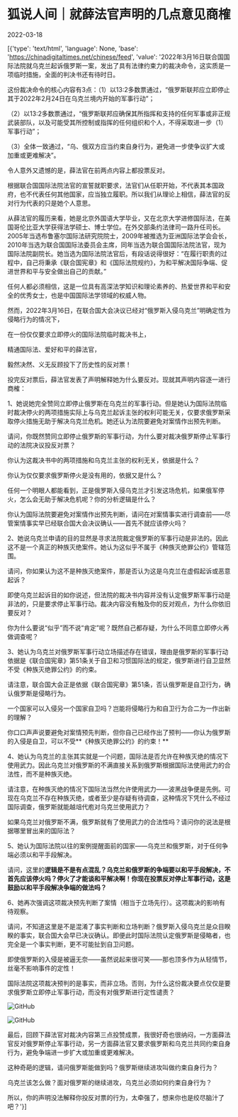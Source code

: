 # 狐说人间｜就薛法官声明的几点意见商榷

2022-03-18

[{'type': 'text/html', 'language': None, 'base': 'https://chinadigitaltimes.net/chinese/feed', 'value': '2022年3月16日联合国国际法院就乌克兰起诉俄罗斯一案，发出了具有法律约束力的裁决命令，这实质是一项临时措施，全面的判决书还有待时日。

这份裁决命令的核心内容有3点：（1）以13:2多数票通过，“俄罗斯联邦应立即停止其于2022年2月24日在乌克兰境内开始的军事行动”；

（2）以13:2多数票通过，“俄罗斯联邦应确保其所指挥和支持的任何军事或非正规武装部队，以及可能受其所控制或指挥的任何组织和个人，不得采取进一步（1）军事行动”；

（3）全体一致通过，“乌、俄双方应当约束自身行为，避免进一步使争议扩大或加重或更难解决”。

令人意外又遗憾的是，薛法官在前两点内容上都投票反对。

根据联合国国际法院法官的宣誓就职要求，法官们从任职开始，不代表其本国政府，也不代表任何其他国家，应当独立履职。所以我们从理论上相信，薛法官的反对行为代表的只是她个人意思。

从薛法官的履历来看，她是北京外国语大学毕业，又在北京大学进修国际法，在美国哥伦比亚大学获得法学硕士、博士学位。在外交部条约法律司一路升任司长。2005年当选布鲁塞尔国际法研究院院士，2009年被推选为亚洲国际法学会会长，2010年当选为联合国国际法委员会主席，同年当选为联合国国际法院法官，现为国际法院副院长。她当选为国际法院法官后，有段话说得很好：“在履行职责的过程中，自己将秉承《联合国宪章》和《国际法院规约》，为和平解决国际争端、促进世界和平与安全做出自己的贡献。”

任何人都必须相信，这是一位具有高深法学知识和理论素养的、热爱世界和平和安全的优秀女士，也是中国国际法学领域的权威人物。

然而，2022年3月16日，在联合国大会决议已经对“俄罗斯入侵乌克兰”明确定性为侵略行为的情况下，

在一份仅仅要求立即停火的国际法院临时裁决书上，

精通国际法、爱好和平的薛法官，

毅然决然、义无反顾投下了历史性的反对票！

投完反对票后，薛法官发表了声明解释她为什么要反对。现就其声明内容逐一进行商榷：

1、她说她完全赞同立即停止俄罗斯在乌克兰的军事行动。但是她认为国际法院临时裁决停火的两项措施实际上与乌克兰起诉主张的权利可能无关，仅要求俄罗斯采取停火措施无助于解决乌克兰危机。她还认为法院要避免对案情作出预先判断。

请问，你既然赞同立即停止俄罗斯的军事行动，为什么要对裁决俄罗斯停止军事行动的法院决议投反对票？

你认为这裁决书中的两项措施和乌克兰主张的权利无关，依据是什么？

你认为仅仅要求俄罗斯停火是没有用的，依据又是什么？

任何一个明眼人都能看到，正是俄罗斯入侵乌克兰才引发这场危机，如果俄军停火，怎么会无助于解决危机呢？你的分析逻辑是什么？

你认为国际法院要避免对案情作出预先判断，请问在对案情事实进行调查前——尽管案情事实早已经联合国大会决议确认——首先不就应该停火吗？

2、她说乌克兰申请的目的显然是寻求法院裁定俄罗斯的军事行动是非法的。因此这不是一个真正的种族灭绝案件。她认为这似乎不属于《种族灭绝罪公约》管辖范围。

请问，你如果认为这不是种族灭绝案件，那是否认为这是乌克兰在虚假起诉或恶意起诉？

即使乌克兰起诉目的如你说述，但法院的裁决书内容并没有认定俄罗斯军事行动是非法的，只是要求停止军事行动。裁决内容没有触及你的反对观点，为什么你依旧要反对？

你为什么要说“似乎”而不说“肯定”呢？既然自己都存疑，为什么不同意立即停火再做调查呢？

3、她认为乌克兰对俄罗斯军事行动立场描述存在错误，理由是俄罗斯的军事行动依据是《联合国宪章》第51条关于自卫和习惯国际法的规定，俄罗斯进行自卫显然不受《种族灭绝罪公约》的约束。

请注意，联合国大会正是依据《联合国宪章》第51条，否认俄罗斯是自卫行为，确认俄罗斯是侵略行为。

一个国家可以入侵另一个国家自卫吗？岂能将侵略行为和自卫行为合二为一作出新的理解？

你口口声声说要避免对案情预先判断，但你自己已经作出了预判——你认为俄罗斯的入侵是自卫，可以不受**《种族灭绝罪公约》的约束！**

4、她认为乌克兰的主张其实就是一个问题，国际法是否允许在种族灭绝的情况下使用武力。因此乌克兰对俄罗斯的不满直接关系到俄罗斯根据国际法使用武力的合法性，而不是种族灭绝。

请注意，在种族灭绝的情况下国际法当然允许使用武力——波黑战争便是先例。可现在乌克兰不存在种族灭绝，或者至少是存疑有待调查，这种情况下凭什么不经过国际调查，俄罗斯就能越俎代庖对乌克兰使用武力？

如果乌克兰对俄罗斯不满，俄罗斯就有了使用武力的合法性吗？请问你的说法是根据哪里冒出来的国际法？

5、她认为国际法院以往的案例提醒面前的国家——乌克兰和俄罗斯，对于任何争端必须以和平手段解决。

请问，这里的**逻辑是不是有点混乱？乌克兰和俄罗斯的争端要以和平手段解决，不首先应该停火吗？停火了才能谈和平解决啊！你现在投票反对停止军事行动，这是鼓励以和平手段解决争端的做法吗？**

6、她再次强调这项裁决预先判断了案情（相当于立场先行）。这项裁决的影响有待观察。

请问，不知道这里是不是混淆了事实判断和立场判断？俄罗斯入侵乌克兰是众目睽睽的事实，联合国大会早已决议确认。即便此时国际法院认定俄罗斯是侵略者，也完全是一个事实判断，更不可能扯到自卫问题。

即使俄罗斯的入侵是被逼无奈——虽然说起来很可笑——那也顶多作为从轻情节，丝毫不影响事件的定性！

国际法院这项裁决预判的是事实，而非立场。否则，为什么这份裁决要点仅仅是要求俄罗斯立即停止军事行动，而没有对俄罗斯进行定性谴责？

![GitHub](https://chinadigitaltimes.net/chinese/files/2022/03/post-678316-62345e0768f98.)

![GitHub](https://chinadigitaltimes.net/chinese/files/2022/03/post-678316-62345e09dcc53.)

最后，回顾下薛法官对裁决内容第三点投赞成票，我很好奇也很纳闷，一方面薛法官反对俄罗斯停止军事行动，另一方面薛法官又要求俄罗斯和乌克兰共同约束自身行为，避免争端进一步扩大或加重或更难解决。

这种奇葩的逻辑，请问俄罗斯能做到吗？俄罗斯继续进攻叫做约束自身行为？

乌克兰该怎么做？面对俄罗斯的继续进攻，乌克兰必须如何约束自身行为？

所以，你的声明没法解释你投反对票的行为，太牵强了，想来你也是绞尽脑汁了吧？'}]